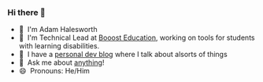 ### Hi there 👋

- 🔭&nbsp; I'm Adam Halesworth
- 🚀&nbsp; I'm Technical Lead at [Booost Education](https://www.booosteducation.com/), working on tools for students with learning disabilities.
- 💾&nbsp; I have a [personal dev blog](https://halesworth.org) where I talk about alsorts of things
- 💬&nbsp; Ask me about [anything](https://github.com/thisdarktao/ama)!
- 😄&nbsp; Pronouns: He/Him
